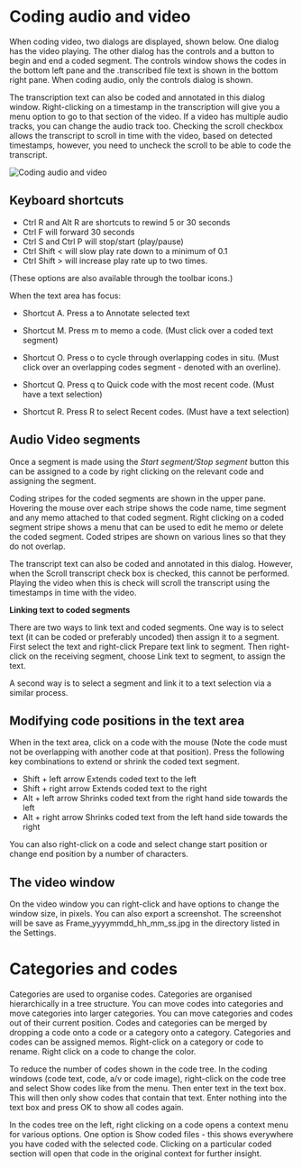 # Coding audio and video

When coding video, two dialogs are displayed, shown below. One dialog has the video playing. The other dialog has the controls and a button to begin and end a coded segment. The controls window shows the codes in the bottom left pane and the .transcribed file text is shown in the bottom right pane. When coding audio, only the controls dialog is shown.

The transcription text can also be coded and annotated in this dialog window. Right-clicking on a timestamp in the transcription will give you a menu option to go to that section of the video. If a video has multiple audio tracks, you can change the audio track too. Checking the scroll checkbox allows the transcript to scroll in time with the video, based on detected timestamps, however, you need to uncheck the scroll to be able to code the transcript.

![Coding audio and video](https://qualcoder.files.wordpress.com/2021/05/code_av.png?resize=800%2C400)

## Keyboard shortcuts

* Ctrl R and Alt R are shortcuts to rewind 5 or 30 seconds
* Ctrl F will forward 30 seconds
* Ctrl S and Ctrl P will stop/start (play/pause)
* Ctrl Shift < will slow play rate down to a minimum of 0.1
* Ctrl Shift > will increase play rate up to two times.

(These options are also available through the toolbar icons.)

When the text area has focus:

* Shortcut A. Press a to Annotate selected text

* Shortcut M. Press m to memo a code. (Must click over a coded text segment)

* Shortcut O. Press o to cycle through overlapping codes in situ. (Must click over an overlapping codes segment - denoted with an overline).

* Shortcut Q. Press q to Quick code with the most recent code. (Must have a text selection)

* Shortcut R. Press R to select Recent codes. (Must have a text selection)

## Audio Video segments

Once a segment is made using the _Start segment/Stop segment_ button this can be assigned to a code by right clicking on the relevant code and assigning the segment. 

Coding stripes for the coded segments are shown in the upper pane. Hovering the mouse over each stripe shows the code name, time segment and any memo attached to that coded segment. Right clicking on a coded segment stripe shows a menu that can be used to edit he memo or delete the coded segment. Coded stripes are shown on various lines so that they do not overlap. 

The transcript text can also be coded and annotated in this dialog. However, when the Scroll transcript check box is checked, this cannot be performed. Playing the video when this is check will scroll the transcript using the timestamps in time with the video.

**Linking text to coded segments**

There are two ways to link text and coded segments. One way is to select text (it can be coded or preferably uncoded) then assign it to a segment. First select the text and right-click Prepare text link to segment. Then right-click on the receiving segment, choose Link text to segment, to assign the text.

A second way is to select a segment and link it to a text selection via a similar process.


## Modifying code positions in the text area

When in the text area, click on a code with the mouse (Note the code must not be overlapping with another code at that position). Press the following key combinations to extend or shrink the coded text segment.

* Shift + left arrow            Extends coded text to the left
* Shift + right arrow          Extends coded text to the right
* Alt + left arrow               Shrinks coded text from the right hand side towards the left
* Alt + right arrow            Shrinks coded text from the left hand side towards the right

You can also right-click on a code and select change start position or change end position by  a number of characters.

## The video window

On the video window you can right-click and have options to change the window size, in pixels. You can also export a screenshot. The screenshot will be save as Frame_yyyymmdd_hh_mm_ss.jpg in the directory listed in the Settings.






#  Categories and codes

Categories are used to organise codes. Categories are organised hierarchically in a tree structure. You can move codes into categories and move categories into larger categories. You can move categories and codes out of their current position. Codes and categories can be merged by dropping a code onto a code or a category onto a category. Categories and codes can be assigned memos. Right-click on a category or code to rename. Right click on a code to change the color.

To reduce the number of codes shown in the code tree. In the coding windows (code text, code, a/v or code image), right-click on the code tree and select Show codes like from the menu. Then enter text in the text box. This will then only show codes that contain that text. Enter nothing into the text box and press OK to show all codes again.

In the codes tree on the left, right clicking on a code opens a context menu for various options.
One option is Show coded files - this shows everywhere you have coded with the selected code. Clicking on a particular coded section will open that code in the original context for further insight.
